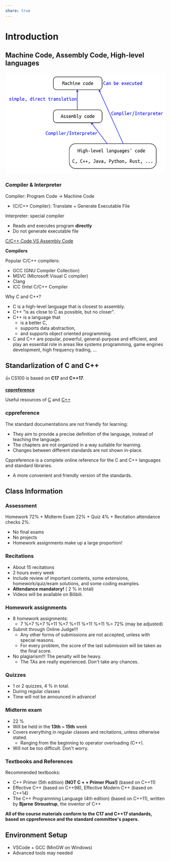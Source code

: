 ```yaml
---
share: true
---
```


# Introduction

## Machine Code, Assembly Code, High-level languages

![../res/Pasted image 20240226082842.png](../res/Pasted%20image%2020240226082842.png)

### Compiler & Interpreter

Compiler: Program Code -> Machine Code

- (C/C++ Compiler): Translate + Generate Executable File

Interpreter: special compiler

- Reads and executes program **directly**
- Do not generate executable file

[C/C++ Code VS Assembly Code](https://godbolt.org/z/4zWKhvd1P)

**Compilers**

Popular C/C++ compilers:

- GCC (GNU Compiler Collection)
- MSVC (Microsoft Visual C compiler)
- Clang
- ICC (Intel C/C++ Compiler

Why C and C++?

- C is a high-level language that is closest to assembly.
- C++ "is as close to C as possible, but no closer".
- C++ is a language that
	- is a better C,
	- supports data abstraction,
	- and supports object oriented programming.
- C and C++ are popular, powerful, general-purpose and efficient, and play an essential role in areas like systems programming, game engines development, high frequency trading, ...

## Standarlization of C and C++

👍 CS100 is based on **C17** and **C++17**.

[**cppreference**](https://www.cppreference.com)

Useful resources of [C](https://en.cppreference.com/w/c/links) and [C++](https://en.cppreference.com/w/c/links)

### cppreference

The standard documentations are not friendly for learning:

- They aim to provide a precise definition of the language, instead of teaching the language.
- The chapters are not organized in a way suitable for learning.
- Changes between different standards are not shown in-place.

Cppreference is a complete online reference for the C and C++ languages and standard libraries.

- A more convenient and friendly version of the standards.

## Class Information

### Assessment

Homework 72\% + Midterm Exam 22\% + Quiz 4\% + Recitation attendance checks 2\%.

- No final exams
- No projects
- Homework assignments make up a large proportion!

### Recitations

- About 15 recitations
- 2 hours every week
- Include review of important contents, some extensions, homework/quiz/exam solutions, and some coding examples.
- **Attendance mandatory!** ( 2 \% in total)
- Videos will be available on Bilibili.

### Homework assignments

- 8 homework assignments:
	-  7 \%+7 \%+7 \%+11 \%+7 \%+11 \%+11 \%+11 \%= 72\% (may be adjusted)
- Submit through Online Judge!!!
	- Any other forms of submissions are not accepted, unless with special reasons.
	- For every problem, the score of the last submission will be taken as the final score.
- No plagiarism!!! The penalty will be heavy.
	- The TAs are really experienced. Don't take any chances.

### Quizzes

- 1 or 2 quizzes, 4 \% in total.
- During regular classes
- Time will not be announced in advance!

### Midterm exam

- 22 \%
- Will be held in the **13th ~ 15th** week
- Covers everything in regular classes and recitations, unless otherwise stated.
	- Ranging from the beginning to operator overloading (C++).
- Will not be too difficult. Don't worry.

### Textbooks and References

Recommended textbooks:

- C++ Primer (5th edition) **(NOT C + + Primer Plus!)** (based on C++11)
- Effective C++ (based on C++98), Effective Modern C++ (based on C++14)
- The C++ Programming Language (4th edition) (based on C++11), written by **Bjarne Stroustrup**, the inventor of C++

**All of the course materials conform to the C17 and C++17 standards, based on cppreference and the standard committee's papers.**

## Environment Setup

- VSCode + GCC (MinGW on Windows)
- Advanced tools may needed
